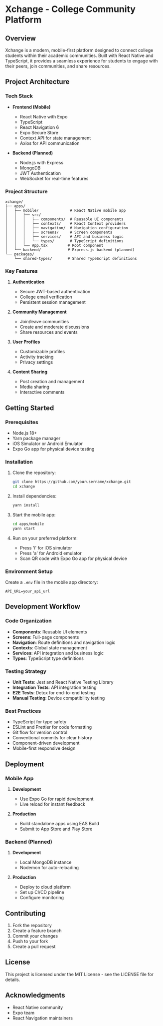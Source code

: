 # Xchange - College Community Platform

## Overview
Xchange is a modern, mobile-first platform designed to connect college students within their academic communities. Built with React Native and TypeScript, it provides a seamless experience for students to engage with their peers, join communities, and share resources.

## Project Architecture

### Tech Stack
- **Frontend (Mobile)**
  - React Native with Expo
  - TypeScript
  - React Navigation 6
  - Expo Secure Store
  - Context API for state management
  - Axios for API communication

- **Backend (Planned)**
  - Node.js with Express
  - MongoDB
  - JWT Authentication
  - WebSocket for real-time features

### Project Structure
```
xchange/
├── apps/
│   ├── mobile/              # React Native mobile app
│   │   ├── src/
│   │   │   ├── components/  # Reusable UI components
│   │   │   ├── contexts/    # React Context providers
│   │   │   ├── navigation/  # Navigation configuration
│   │   │   ├── screens/     # Screen components
│   │   │   ├── services/    # API and business logic
│   │   │   └── types/       # TypeScript definitions
│   │   └── App.tsx         # Root component
│   └── backend/            # Express.js backend (planned)
└── packages/
    └── shared-types/       # Shared TypeScript definitions
```

### Key Features
1. **Authentication**
   - Secure JWT-based authentication
   - College email verification
   - Persistent session management

2. **Community Management**
   - Join/leave communities
   - Create and moderate discussions
   - Share resources and events

3. **User Profiles**
   - Customizable profiles
   - Activity tracking
   - Privacy settings

4. **Content Sharing**
   - Post creation and management
   - Media sharing
   - Interactive comments

## Getting Started

### Prerequisites
- Node.js 18+
- Yarn package manager
- iOS Simulator or Android Emulator
- Expo Go app for physical device testing

### Installation
1. Clone the repository:
   ```bash
   git clone https://github.com/yourusername/xchange.git
   cd xchange
   ```

2. Install dependencies:
   ```bash
   yarn install
   ```

3. Start the mobile app:
   ```bash
   cd apps/mobile
   yarn start
   ```

4. Run on your preferred platform:
   - Press 'i' for iOS simulator
   - Press 'a' for Android emulator
   - Scan QR code with Expo Go app for physical device

### Environment Setup
Create a `.env` file in the mobile app directory:
```env
API_URL=your_api_url
```

## Development Workflow

### Code Organization
- **Components**: Reusable UI elements
- **Screens**: Full-page components
- **Navigation**: Route definitions and navigation logic
- **Contexts**: Global state management
- **Services**: API integration and business logic
- **Types**: TypeScript type definitions

### Testing Strategy
- **Unit Tests**: Jest and React Native Testing Library
- **Integration Tests**: API integration testing
- **E2E Tests**: Detox for end-to-end testing
- **Manual Testing**: Device compatibility testing

### Best Practices
- TypeScript for type safety
- ESLint and Prettier for code formatting
- Git flow for version control
- Conventional commits for clear history
- Component-driven development
- Mobile-first responsive design

## Deployment

### Mobile App
1. **Development**
   - Use Expo Go for rapid development
   - Live reload for instant feedback

2. **Production**
   - Build standalone apps using EAS Build
   - Submit to App Store and Play Store

### Backend (Planned)
1. **Development**
   - Local MongoDB instance
   - Nodemon for auto-reloading

2. **Production**
   - Deploy to cloud platform
   - Set up CI/CD pipeline
   - Configure monitoring

## Contributing
1. Fork the repository
2. Create a feature branch
3. Commit your changes
4. Push to your fork
5. Create a pull request

## License
This project is licensed under the MIT License - see the LICENSE file for details.

## Acknowledgments
- React Native community
- Expo team
- React Navigation maintainers 